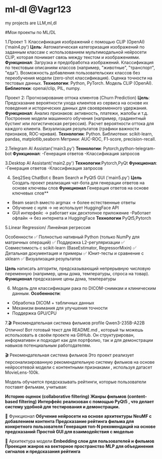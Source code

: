 # ml-dl  @Vagr123
my projects are LLM,ml,dl

#Мои проекты по ML/DL

1.Проект 1: Классификация изображений с помощью CLIP (OpenAI)  ('main4.py')
**Цель**:
Автоматическая категоризация изображений по заданным классам с использованием мультимодальной нейросети CLIP, которая понимает связь между текстом и изображениями.
**Функционал**:
Загрузка и предобработка изображений.
Классификация по текстовым описаниям классов (например, "животные", "транспорт", "еда").
Возможность добавления пользовательских классов без переобучения модели (zero-shot классификация).
Оценка точности на тестовых данных.
**Технологии**:
Python, PyTorch.
Модель CLIP (OpenAI).
**Библиотеки**: openai/clip, PIL, numpy.

Проект 2: Прогнозирование оттока клиентов (Churn Prediction)
**Цель**:
Предсказание вероятности ухода клиентов из сервиса на основе их поведения и исторических данных для своевременного удержания.
**Функционал**:
Анализ признаков: активность, платежи, жалобы и т.д.
Построение модели машинного обучения (например, градиентный бустинг или логистическая регрессия).
Расчет вероятности оттока для каждого клиента.
Визуализация результатов (графики важности признаков, ROC-кривая).
**Технологии**:
Python.
Библиотеки: scikit-learn, pandas, matplotlib,seaborn
Метрики: AUC-ROC, F1-score, precision-recall.

2.Telegram AI Assistan('main3.py')
**Технологии**: Pytorch,python-telegram-bot
**Функционал**:
-Генерация ответов
-Классификация запросов

3.Desktop AI Assistant('main2.py')
**Технологии**:Pytorch,PyQt
**Функционал**:
-Генерация ответов
-Классификация запросов

4. Seq2Seq ChatBot с Beam Search и PyQt5 GUI ('main5.py')
   **Цель** Создать проект реализация чат-бота для генерации ответов на основе ключевы слов
   **Функционал** Генерация ответов на основе ключевых слов**
- Beam search вместо argmax → более естественные ответы
- Обучение с нуля → не использует HuggingFace API
- GUI интерфейс → работает как десктопное приложение
-Работает офлайн → без интернета и HuggingFace
**Технологии** PyQt5,Pytorch

5.Linear Regression/ Линейная регрессия 

Особенности
✅ Полностью нативный Python (только NumPy для матричных операций)
✅ Поддержка L2-регуляризации
✅ Совместимость с scikit-learn (BaseEstimator, RegressorMixin)
✅ Детальная документация и примеры
✅ Юнит-тесты и сравнение с sklearn
✅ Визуализация результатов

**Цель** написать алгоритм, предсказывающий непрерывную числовую переменную  (например, цены дома, температуры, спроса на товар).
**Функционал** предсказание цены дома, температуры 


6. Модель для классификации рака по DICOM-снимкам и клиническим данным. **Особенности**:
- Обработка DICOM + табличных данных
- Механизм внимания для улучшения точности
- Поддержка GPU/CPU

7.🎬 Рекомендательная система фильмов
profile
Qwen3-235B-A22B
Отлично! Вот готовый текст для README.md , который ты можешь использовать в своём проекте на GitHub. Он структурирован, информативен и подходит как для портфолио, так и для демонстрации навыков потенциальным работодателям.

🎬 Рекомендательная система фильмов
Это проект реализует персонализированную рекомендательную систему фильмов на основе нейросетевой модели с контентными признаками , используя датасет MovieLens-100k.

Модель обучается предсказывать рейтинги, которые пользователи поставят фильмам, учитывая:

**Историю оценок (collaborative filtering)**
**Жанры фильмов (content-based filtering)**
**Интерфейс реализован с помощью PyQt5 , что делает систему удобной для тестирования и демонстрации.**

🔧 Функционал
**Обучение нейросети на основе архитектуры NeuMF с добавлением контента**
**Предсказание рейтинга фильма для конкретного пользователя**
**Генерация топ-N рекомендаций на основе предсказаний**
**Простой GUI для взаимодействия с моделью**

🧠 Архитектура модели
**Embedding слои для пользователей и фильмов**
**Проекция жанров на векторное пространство**
**MLP для объединения сигналов и предсказания рейтинга**




